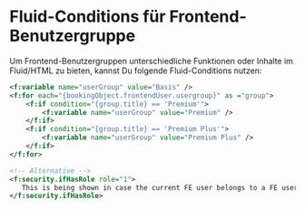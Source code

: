 # Fluid-Conditions für Frontend-Benutzergruppe

Um Frontend-Benutzergruppen unterschiedliche Funktionen oder Inhalte im Fluid/HTML zu bieten, kannst Du folgende Fluid-Conditions nutzen:

```xml
<f:variable name="userGroup" value="Basis" />
<f:for each="{bookingObject.frontendUser.usergroup}" as ="group">
    <f:if condition="{group.title} == 'Premium'">
        <f:variable name="userGroup" value="Premium" />
    </f:if>
    <f:if condition="{group.title} == 'Premium Plus'">
        <f:variable name="userGroup" value="Premium Plus" />
    </f:if>
</f:for>

<!-- Alternative -->
<f:security.ifHasRole role="1">
   This is being shown in case the current FE user belongs to a FE usergroup (aka role) with the uid "1"
</f:security.ifHasRole>
```
